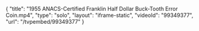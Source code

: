 {
    "title": "1955 ANACS-Certified Franklin Half Dollar Buck-Tooth Error Coin.mp4",
    "type": "solo",
    "layout": "iframe-static",
    "videoId": "99349377",
    "url": "\/tvpembed\/99349377"
}